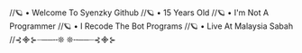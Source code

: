 //🪐 • Welcome To Syenzky Github
//🪐 • 15 Years Old
//🪐 • I'm Not A Programmer
//🪐 • I Recode The Bot Programs 
//🪐 • Live At Malaysia Sabah
//⊰᯽⊱┈──╌❊         ❊╌──┈⊰᯽⊱
